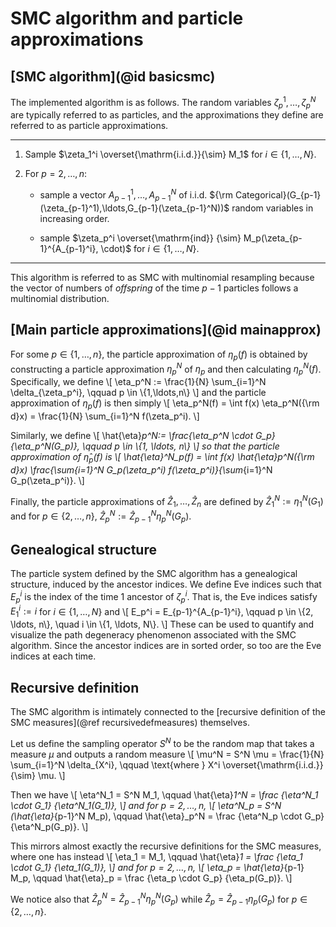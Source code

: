 # SMC algorithm and particle approximations

## [SMC algorithm](@id basicsmc)

The implemented algorithm is as follows. The random variables $\zeta_p^1, \ldots, \zeta_p^N$ are typically referred to as particles, and the approximations they define are referred to as particle approximations.

---
1. Sample $\zeta_1^i \overset{\mathrm{i.i.d.}}{\sim} M_1$ for $i \in \{1,\ldots,N\}$.

1. For $p=2,\ldots,n$:

   * sample a vector $A_{p-1}^1,\ldots,A_{p-1}^N$ of i.i.d. ${\rm Categorical}(G_{p-1}(\zeta_{p-1}^1),\ldots,G_{p-1}(\zeta_{p-1}^N))$ random variables in increasing order.

   * sample $\zeta_p^i \overset{\mathrm{ind}} {\sim} M_p(\zeta_{p-1}^{A_{p-1}^i}, \cdot)$ for $i \in \{1,\ldots,N\}$.
---

This algorithm is referred to as SMC with multinomial resampling because the vector of numbers of *offspring* of the time $p-1$ particles follows a multinomial distribution.

## [Main particle approximations](@id mainapprox)

For some $p \in \{1,\ldots,n\}$, the particle approximation of $\eta_p(f)$ is obtained by constructing a particle approximation $\eta_p^N$ of $\eta_p$ and then calculating $\eta_p^N(f)$. Specifically, we define \\[ \eta_p^N := \frac{1}{N} \sum_{i=1}^N \delta_{\zeta_p^i}, \qquad p \in \\{1,\ldots,n\\} \\] and the particle approximation of $\eta_p(f)$ is then simply \\[ \eta_p^N(f) = \int f(x) \eta_p^N({\rm d}x) = \frac{1}{N} \sum_{i=1}^N f(\zeta_p^i). \\]

Similarly, we define \\[ \hat{\eta}_p^N:= \frac{\eta_p^N \cdot G_p}{\eta_p^N(G_p)}, \qquad p \in \\{1, \ldots, n\\} \\] so that the particle approximation of $\hat{\eta}_p(f)$ is \\[ \hat{\eta}^N_p(f) = \int f(x) \hat{\eta}_p^N({\rm d}x) \frac{\sum_{i=1}^N G_p(\zeta_p^i) f(\zeta_p^i)}{\sum_{i=1}^N G_p(\zeta_p^i)}. \\]

Finally, the particle approximations of $\hat{Z}_1,\ldots,\hat{Z}_n$ are defined by $\hat{Z}_1^N:=\eta_1^N(G_1)$ and for $p \in \{2,\ldots,n\}$, $\hat{Z}_p^N:=\hat{Z}_{p-1}^N\eta_p^N(G_p)$.

## Genealogical structure

The particle system defined by the SMC algorithm has a genealogical structure, induced by the ancestor indices. We define Eve indices such that $E_p^i$ is the index of the time $1$ ancestor of $\zeta_p^i$. That is, the Eve indices satisfy $E_1^i := i$ for $i \in \{1, \ldots, N\}$ and \\[ E_p^i = E_{p-1}^{A_{p-1}^i}, \qquad p \in \\{2, \ldots, n\\}, \quad i \in \\{1, \ldots, N\\}. \\]
These can be used to quantify and visualize the path degeneracy phenomenon associated with the SMC algorithm. Since the ancestor indices are in sorted order, so too are the Eve indices at each time.

## Recursive definition

The SMC algorithm is intimately connected to the [recursive definition of the SMC measures](@ref recursivedefmeasures) themselves.

Let us define the sampling operator $S^N$ to be the random map that takes a measure $\mu$ and outputs a random measure \\[ \mu^N = S^N \mu = \frac{1}{N} \sum_{i=1}^N \delta_{X^i}, \qquad \text{where } X^i \overset{\mathrm{i.i.d.}}{\sim} \mu. \\]

Then we have \\[ \eta^N_1 = S^N M_1, \qquad \hat{\eta}_1^N = \frac {\eta^N_1 \cdot G_1} {\eta^N_1(G_1)}, \\] and for $p = 2, \ldots, n$, \\[ \eta^N_p = S^N (\hat{\eta}_{p-1}^N M_p), \qquad \hat{\eta}_p^N = \frac {\eta^N_p \cdot G_p} {\eta^N_p(G_p)}. \\]

This mirrors almost exactly the recursive definitions for the SMC measures, where one has instead \\[ \eta_1 = M_1, \qquad \hat{\eta}_1 = \frac {\eta_1 \cdot G_1} {\eta_1(G_1)}, \\] and for $p = 2, \ldots, n$, \\[ \eta_p = \hat{\eta}_{p-1} M_p, \qquad \hat{\eta}_p = \frac {\eta_p \cdot G_p} {\eta_p(G_p)}. \\]

We notice also that $\hat{Z}^N_p = \hat{Z}^N_{p-1} \eta^N_p(G_p)$ while $\hat{Z}_p = \hat{Z}_{p-1} \eta_p(G_p)$ for $p \in \{2, \ldots, n\}$.
